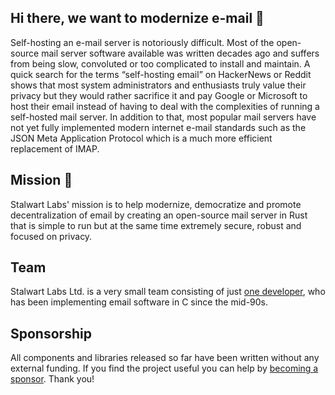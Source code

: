 Hi there, we want to modernize e-mail 👋
---

Self-hosting an e-mail server is notoriously difficult. Most of the open-source mail server software 
available was written decades ago and suffers from being slow, convoluted or too complicated to 
install and maintain. A quick search for the terms “self-hosting email” on HackerNews or Reddit shows that most 
system administrators and enthusiasts truly value their privacy but they would rather sacrifice it 
and pay Google or Microsoft to host their email instead of having to deal with the complexities 
of running a self-hosted mail server. In addition to that, most popular mail servers have not yet fully 
implemented modern internet e-mail standards such as the JSON Meta Application Protocol
which is a much more efficient replacement of IMAP.

Mission 🚀
---

Stalwart Labs' mission is to help modernize, democratize and promote decentralization of email by 
creating an open-source mail server in Rust that is simple to run but at the same time extremely secure, 
robust and focused on privacy.

Team
---

Stalwart Labs Ltd. is a very small team consisting of just [one developer](https://github.com/mdecimus), who has been implementing 
email software in C since the mid-90s. 

Sponsorship
---

All components and libraries released so far have been written without any external funding.
If you find the project useful you can help by [becoming a sponsor](https://github.com/sponsors/stalwartlabs). Thank you!

